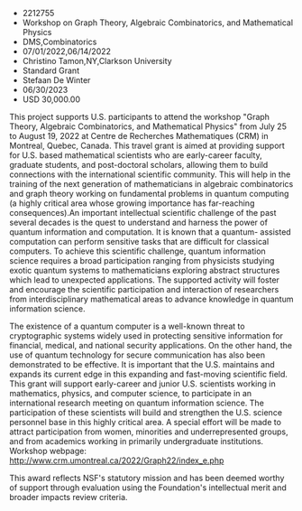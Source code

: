 
* 2212755
* Workshop on Graph Theory, Algebraic Combinatorics, and Mathematical Physics
* DMS,Combinatorics
* 07/01/2022,06/14/2022
* Christino Tamon,NY,Clarkson University
* Standard Grant
* Stefaan De Winter
* 06/30/2023
* USD 30,000.00

This project supports U.S. participants to attend the workshop "Graph Theory,
Algebraic Combinatorics, and Mathematical Physics" from July 25 to August 19,
2022 at Centre de Recherches Mathematiques (CRM) in Montreal, Quebec, Canada.
This travel grant is aimed at providing support for U.S. based mathematical
scientists who are early-career faculty, graduate students, and post-doctoral
scholars, allowing them to build connections with the international scientific
community. This will help in the training of the next generation of
mathematicians in algebraic combinatorics and graph theory working on
fundamental problems in quantum computing (a highly critical area whose growing
importance has far-reaching consequences).An important intellectual scientific
challenge of the past several decades is the quest to understand and harness the
power of quantum information and computation. It is known that a quantum-
assisted computation can perform sensitive tasks that are difficult for
classical computers. To achieve this scientific challenge, quantum information
science requires a broad participation ranging from physicists studying exotic
quantum systems to mathematicians exploring abstract structures which lead to
unexpected applications. The supported activity will foster and encourage the
scientific participation and interaction of researchers from interdisciplinary
mathematical areas to advance knowledge in quantum information science.

The existence of a quantum computer is a well-known threat to cryptographic
systems widely used in protecting sensitive information for financial, medical,
and national security applications. On the other hand, the use of quantum
technology for secure communication has also been demonstrated to be effective.
It is important that the U.S. maintains and expands its current edge in this
expanding and fast-moving scientific field. This grant will support early-career
and junior U.S. scientists working in mathematics, physics, and computer
science, to participate in an international research meeting on quantum
information science. The participation of these scientists will build and
strengthen the U.S. science personnel base in this highly critical area. A
special effort will be made to attract participation from women, minorities and
underrepresented groups, and from academics working in primarily undergraduate
institutions. Workshop webpage:
http://www.crm.umontreal.ca/2022/Graph22/index_e.php

This award reflects NSF's statutory mission and has been deemed worthy of
support through evaluation using the Foundation's intellectual merit and broader
impacts review criteria.
